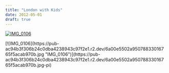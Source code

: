 ```yaml
---
title: "London with Kids"
date: 2012-05-01
draft: true
---
```


[![IMG_0106](https://pub-ac94b3f306b24c0dba4238943c97f2e1.r2.dev/6a00e5502a950788330163050254ea970d.jpg "IMG_0106")](https://pub-ac94b3f306b24c0dba4238943c97f2e1.r2.dev/6a00e5502a950788330163050254ea970d.jpg-pi)

<!--more--> [![IMG_0106](https://pub-ac94b3f306b24c0dba4238943c97f2e1.r2.dev/6a00e5502a95078833016765f5acab970b.jpg "IMG_0106")](https://pub-ac94b3f306b24c0dba4238943c97f2e1.r2.dev/6a00e5502a95078833016765f5acab970b.jpg-pi)
